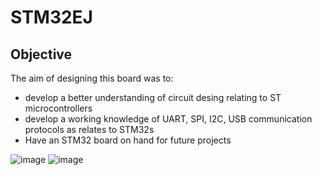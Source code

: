 # STM32EJ

## Objective

The aim of designing this board was to:
  - develop a better understanding of circuit desing relating to ST microcontrollers
  - develop a working knowledge of UART, SPI, I2C, USB communication protocols as relates to STM32s
  - Have an STM32 board on hand for future projects
  
  
![image](https://user-images.githubusercontent.com/78376139/208085888-6dca229b-413b-44f3-bc79-1d3050f403cb.jpg)
![image](https://user-images.githubusercontent.com/78376139/208085910-dc280b7b-e6be-4681-92bd-6efc7785cb81.jpg)
